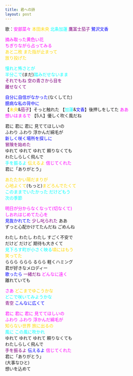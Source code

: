 ```yaml
---
title: 君への詩
layout: post
---
```

歌：<font color="magenta">安部菜々</font> <font color="gold">本田未央</font> <font color="cyan">北条加蓮</font> <font color="purple">鷹富士茄子</font> <font color="blue">鷺沢文香</font>

<p><font color="magenta">摘み取った黄色い花<br />
ちぎりながら占ってみる</font><br />
<font color="gold">あと二枚 また指が止まって<br />
放り投げた</font></p>

<p><font color="cyan">憧れと怖さとが<br />
半分こで</font>(まだ)<font color="cyan">踏みだせないまま</font><br />
<font color="purple">それでもね 空の青さから目を<br />
離せなくて</font></p>

<p><font color="blue">自分に自信がなかった</font>(なくしてた)<br />
<font color="blue">臆病な私の背中に</font><br />
【<font color="gold">未央</font>&<font color="purple">茄子</font>】そっと触れた 【<font color="cyan">加蓮</font>&<font color="blue">文香</font>】後押しをしてた <font color="magenta">ああ<br />
想いはまるで</font> 【5人】優しく吹く風だね</p>

<p>君に 君に 君に 見ててほしいの<br />
ふわり ふわり 浮かんだ綿毛が<br />
<font color="blue">新しく咲く場所を探しに</font><br />
<font color="purple">冒険を始めた</font><br />
ゆれて ゆれて ゆれて 頼りなくても<br />
わたしらしく飛んで<br />
<font color="cyan">手を振るよ</font> <font color="gold">伝えるよ</font> <font color="magenta">信じてくれた</font><br />
君に「ありがとう」</p>

<p><font color="gold">あたたかい陽だまりが<br />
心地よくて</font>(もっと)<font color="gold">まどろんでたくて</font><br />
<font color="cyan">このままでいたかった だけどもう<br />
次の季節</font></p>

<p><font color="magenta">明日が分からなくなって(切なくて)<br />
しおれはじめてた心を</font><br />
<font color="blue">見抜かれてた</font> <font color="purple">少し叱られた</font> ああ<br />
ずっと心配かけてたんだね ごめんね</p>

<p>わたし わたし わたし すごく不安で<br />
だけど だけど 期待も大きくて<br />
<font color="cyan">見下ろす町が小さく映る</font><font color="gold">頃にはもう<br />
笑ってた</font><br />
ららら ららら るらら 軽くハミング<br />
君が好きなメロディー<br />
<font color="blue">歌ったら</font> <font color="purple">一緒だね</font> <font color="magenta">どんなに遠く</font><br />
離れていても</p>

<p><font color="magenta">さあ </font><font color="gold">どこまでゆこうかな</font><br />
<font color="cyan">どこで咲いてみようかな</font><br />
<font color="purple">青空</font> <font color="blue">こんなに広くて</font></p>

<p><font color="magenta">君に 君に 君に 見ててほしいの<br />
ふわり ふわり 浮かんだ綿毛が</font><br />
<font color="gold">知らない世界 旅に出るの</font><br />
<font color="cyan">風に この風に吹かれ</font><br />
ゆれて ゆれて ゆれて 頼りなくても<br />
わたしらしく飛んで<br />
<font color="purple">手を振るよ</font> <font color="blue">伝えるよ</font> <font color="magenta">信じてくれた</font><br />
君に「ありがとう」<br />
(大事なひと)<br />
想いを込めて</p>